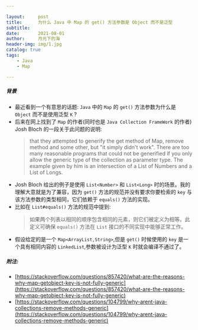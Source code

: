 ```yaml
---

layout:     post
title:      为什么 Java 中 Map 的 get() 方法参数是 Object 而不是泛型
subtitle:   
date:       2021-08-01
author:     月光下的海
header-img: img/1.jpg
catalog: true
tags:
    - Java
    - Map

---
```


##### 背景

- 最近看到一个有意思的话题: `Java` 中的 `Map` 的 `get()` 方法参数为什么是 `Object` 而不是使用泛型 `K` ? 
- 后来在网上找到了 `Map` 的作者(同时也是 `Java Collection FrameWork` 的作者) Josh Bloch 的一段关于此问题的说明:
  > that they attempted to generify the get method of Map, remove method and some other, but "it simply didn't work". There are too many reasonable programs that could not be generified if you only allow the generic type of the collection as parameter type. The example given by him is an intersection of a List of Numbers and a List of Longs.
- Josh Bloch 给出的例子是使用 `List<Number>` 和 `List<Long>` 时的场景。我的理解大意就是为了兼容，因为 `get()` 方法的规范并没有要求你要检索的 `key` 与该方法参数的类型相同，它们依赖于 `equals()` 方法的实现。
- 比如在 `List#equals()` 方法的规范中提到:
  > 如果两个列表以相同的顺序包含相同的元素，则它们被定义为相等。此定义可确保 `equals()` 方法在 `List` 接口的不同实现中能够正常工作。
- 假设给定的是一个 `Map<ArrayList,String>`,但是 `get()` 时候使用的 `key` 是一个具有相同内容的 `LinkedList`,参数被设计为泛型 `K` 时就会编译不通过了。
 

##### 附注:
- [https://stackoverflow.com/questions/857420/what-are-the-reasons-why-map-getobject-key-is-not-fully-generic](https://stackoverflow.com/questions/857420/what-are-the-reasons-why-map-getobject-key-is-not-fully-generic)
- [https://stackoverflow.com/questions/104799/why-arent-java-collections-remove-methods-generic](https://stackoverflow.com/questions/104799/why-arent-java-collections-remove-methods-generic)




